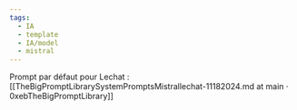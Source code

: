 ```yaml
---
tags:
  - IA
  - template
  - IA/model
  - mistral
---
```

Prompt par défaut pour Lechat : [[TheBigPromptLibrarySystemPromptsMistrallechat-11182024.md at main · 0xebTheBigPromptLibrary]]
